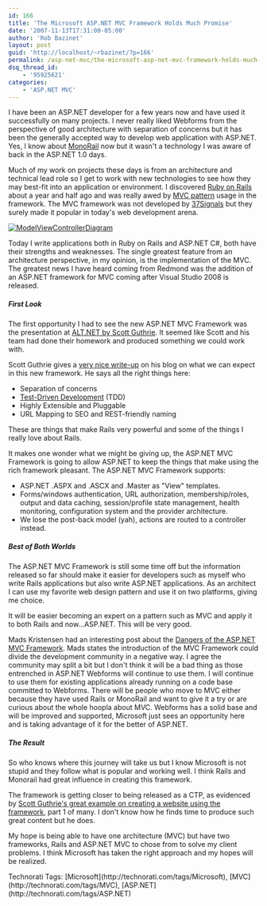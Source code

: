 ```yaml
---
id: 166
title: 'The Microsoft ASP.NET MVC Framework Holds Much Promise'
date: '2007-11-13T17:31:00-05:00'
author: 'Rob Bazinet'
layout: post
guid: 'http://localhost/~rbazinet/?p=166'
permalink: /asp-net-mvc/the-microsoft-asp-net-mvc-framework-holds-much-promise/
dsq_thread_id:
    - '95925621'
categories:
    - 'ASP.NET MVC'
---
```


I have been an ASP.NET developer for a few years now and have used it successfully on many projects. I never really liked Webforms from the perspective of good architecture with separation of concerns but it has been the generally accepted way to develop web application with ASP.NET. Yes, I know about [MonoRail](http://www.castleproject.org/monorail/index.html) now but it wasn't a technology I was aware of back in the ASP.NET 1.0 days.

Much of my work on projects these days is from an architecture and technical lead role so I get to work with new technologies to see how they may best-fit into an application or environment. I discovered [Ruby on Rails](http://www.rubyonrails.org) about a year and half ago and was really awed by [MVC pattern](http://en.wikipedia.org/wiki/Model-view-controller) usage in the framework. The MVC framework was not developed by [37Signals](http://www.37signals.com) but they surely made it popular in today's web development arena.

[![ModelViewControllerDiagram](http://rbazinet.files.wordpress.com/2007/11/modelviewcontrollerdiagram-thumb.png)](http://rbazinet.files.wordpress.com/2007/11/modelviewcontrollerdiagram.png)

Today I write applications both in Ruby on Rails and ASP.NET C#, both have their strengths and weaknesses. The single greatest feature from an architecture perspective, in my opinion, is the implementation of the MVC. The greatest news I have heard coming from Redmond was the addition of an ASP.NET framework for MVC coming after Visual Studio 2008 is released.

##### First Look

The first opportunity I had to see the new ASP.NET MVC Framework was the presentation at [ALT.NET by Scott Guthrie](http://www.hanselman.com/blog/ScottGuMVCPresentationAndScottHaScreencastFromALTNETConference.aspx). It seemed like Scott and his team had done their homework and produced something we could work with.

Scott Guthrie gives a [very nice write-up](http://weblogs.asp.net/scottgu/archive/2007/10/14/asp-net-mvc-framework.aspx) on his blog on what we can expect in this new framework. He says all the right things here:

- Separation of concerns
- [Test-Driven Development](http://en.wikipedia.org/wiki/Test-driven_development) (TDD)
- Highly Extensible and Pluggable
- URL Mapping to SEO and REST-friendly naming

These are things that make Rails very powerful and some of the things I really love about Rails.

It makes one wonder what we might be giving up, the ASP.NET MVC Framework is going to allow ASP.NET to keep the things that make using the rich framework pleasant. The ASP.NET MVC Framework supports:

- ASP.NET .ASPX and .ASCX and .Master as "View" templates.
- Forms/windows authentication, URL authorization, membership/roles, output and data caching, session/profile state management, health monitoring, configuration system and the provider architecture.
- We lose the post-back model (yah), actions are routed to a controller instead.

##### Best of Both Worlds

The ASP.NET MVC Framework is still some time off but the information released so far should make it easier for developers such as myself who write Rails applications but also write ASP.NET applications. As an architect I can use my favorite web design pattern and use it on two platforms, giving me choice.

It will be easier becoming an expert on a pattern such as MVC and apply it to both Rails and now...ASP.NET. This will be very good.

Mads Kristensen had an interesting post about the [Dangers of the ASP.NET MVC Framework](http://blog.madskristensen.dk/post/Dangers-of-the-new-ASPNET-MVC-framework.aspx). Mads states the introduction of the MVC Framework could divide the development community in a negative way. I agree the community may split a bit but I don't think it will be a bad thing as those entrenched in ASP.NET Webforms will continue to use them. I will continue to use them for existing applications already running on a code base committed to Webforms. There will be people who move to MVC either because they have used Rails or MonoRail and want to give it a try or are curious about the whole hoopla about MVC. Webforms has a solid base and will be improved and supported, Microsoft just sees an opportunity here and is taking advantage of it for the better of ASP.NET.

##### The Result

So who knows where this journey will take us but I know Microsoft is not stupid and they follow what is popular and working well. I think Rails and Monorail had great influence in creating this framework.

The framework is getting closer to being released as a CTP, as evidenced by [Scott Guthrie's great example on creating a website using the framework](http://weblogs.asp.net/scottgu/archive/2007/11/13/asp-net-mvc-framework-part-1.aspx), part 1 of many. I don't know how he finds time to produce such great content but he does.

My hope is being able to have one architecture (MVC) but have two frameworks, Rails and ASP.NET MVC to chose from to solve my client problems. I think Microsoft has taken the right approach and my hopes will be realized.

<div class="wlWriterSmartContent" style="display:inline;margin:0;padding:0;">Technorati Tags: [Microsoft](http://technorati.com/tags/Microsoft), [MVC](http://technorati.com/tags/MVC), [ASP.NET](http://technorati.com/tags/ASP.NET)</div>